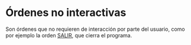 # Órdenes no interactivas

Son órdenes que no requieren de interacción por parte del usuario, como por ejemplo la orden [SALIR](/digi3d-net/referencia/ventana-de-dibujo/ordenes/s/salir.md), que cierra el programa.

